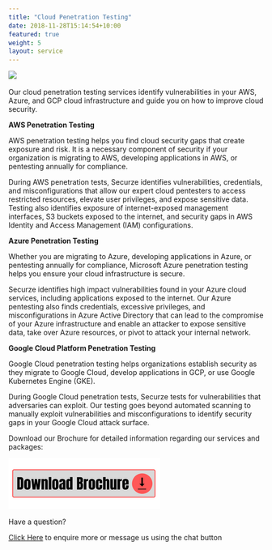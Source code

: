 ```yaml
---
title: "Cloud Penetration Testing"
date: 2018-11-28T15:14:54+10:00
featured: true
weight: 5
layout: service
---
```


<img src="https://www.wallpapertip.com/wmimgs/47-479841_thumb-image-cloud-computing-images-hd.jpg">

Our cloud penetration testing services identify vulnerabilities in your AWS, Azure, and GCP cloud infrastructure and guide you on how to improve cloud security.

<b>AWS Penetration Testing</b>

AWS penetration testing helps you find cloud security gaps that create exposure and risk. It is a necessary component of security if your organization is migrating to AWS, developing applications in AWS, or pentesting annually for compliance.

During AWS penetration tests, Securze identifies vulnerabilities, credentials, and misconfigurations that allow our expert cloud pentesters to access restricted resources, elevate user privileges, and expose sensitive data. Testing also identifies exposure of internet-exposed management interfaces, S3 buckets exposed to the internet, and security gaps in AWS Identity and Access Management (IAM) configurations.


<b>Azure Penetration Testing</b>

Whether you are migrating to Azure, developing applications in Azure, or pentesting annually for compliance, Microsoft Azure penetration testing helps you ensure your cloud infrastructure is secure.

Securze identifies high impact vulnerabilities found in your Azure cloud services, including applications exposed to the internet. Our Azure pentesting also finds credentials, excessive privileges, and misconfigurations in Azure Active Directory that can lead to the compromise of your Azure infrastructure and enable an attacker to expose sensitive data, take over Azure resources, or pivot to attack your internal network.


<b>Google Cloud Platform Penetration Testing</b>

Google Cloud penetration testing helps organizations establish security as they migrate to Google Cloud, develop applications in GCP, or use Google Kubernetes Engine (GKE).

During Google Cloud penetration tests, Securze tests for vulnerabilities that adversaries can exploit. Our testing goes beyond automated scanning to manually exploit vulnerabilities and misconfigurations to identify security gaps in your Google Cloud attack surface.

Download our Brochure for detailed information regarding our services and packages: 

<a href="https://github.com/securze/company/raw/main/images/pfds/Securze-brochure.pdf">
<img src="/images/download.png"></a>

Have a question?

[Click Here](https://forms.gle/8LwiF23jbytmdm4F6) to enquire more or message us using the chat button

<script type="text/javascript">
    (function(c,l,a,r,i,t,y){
        c[a]=c[a]||function(){(c[a].q=c[a].q||[]).push(arguments)};
        t=l.createElement(r);t.async=1;t.src="https://www.clarity.ms/tag/"+i;
        y=l.getElementsByTagName(r)[0];y.parentNode.insertBefore(t,y);
    })(window, document, "clarity", "script", "agudmp1t06");
</script>



<!--WhatsApp-->
<script>
(function (w, d, s, u) {
w.gbwawc = {
url: u,
options: {
        waId: "+918451073938",
        siteName: "Securze",
        siteTag: "Online",
        siteLogo: "https://raw.githubusercontent.com/securze/company/main/images/logo/logo-hd-removebg.png",
        widgetPosition: "RIGHT",
        triggerMessage: "",
        welcomeMessage: "Hello!👋How can I help you?",
        brandColor: "#25D366",
        messageText: "",
        replyOptions: ['','',''],
    },
};
var h = d.getElementsByTagName(s)[0],
j = d.createElement(s);
j.async = true;
j.src = u + "/whatsapp-widget.min.js?_=" + Math.random();
h.parentNode.insertBefore(j, h);
})(window, document, "script", "https://waw.gallabox.com");
</script>
